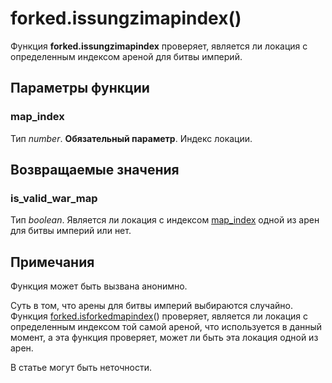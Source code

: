 # forked.issungzimapindex()
Функция **forked.issungzimapindex** проверяет, является ли локация с определенным индексом ареной для битвы империй.

## Параметры функции
### map_index
Тип *number*. **Обязательный параметр**. Индекс локации.

## Возвращаемые значения
### is_valid_war_map
Тип *boolean*. Является ли локация с индексом [map_index](#map_index) одной из арен для битвы империй или нет.

## Примечания
Функция может быть вызвана анонимно.

Суть в том, что арены для битвы империй выбираются случайно. Функция [forked.isforkedmapindex](../forked/forked.isforkedmapindex.md)() проверяет, является ли локация с определенным индексом той самой ареной, что используется в данный момент, а эта функция проверяет, может ли быть эта локация одной из арен.

В статье могут быть неточности.